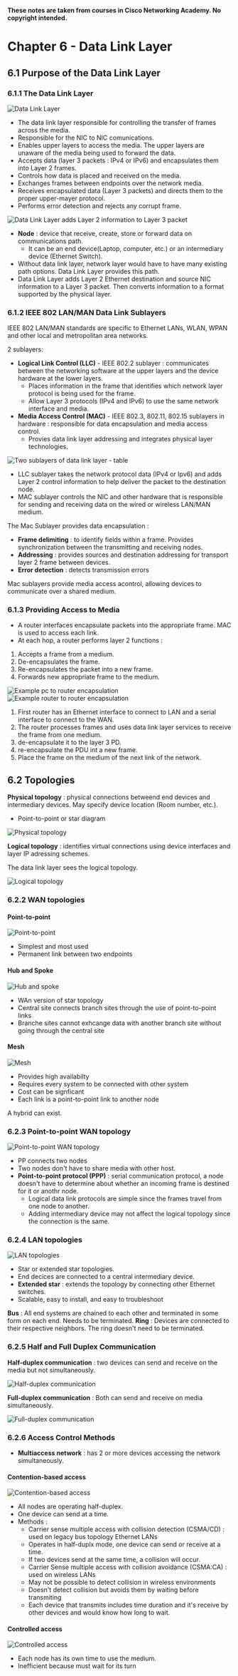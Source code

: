 **These notes are taken from courses in Cisco Networking Academy. No copyright intended.**

# Chapter 6 - Data Link Layer

## 6.1 Purpose of the Data Link Layer
### 6.1.1 The Data Link Layer

![Data Link Layer](https://github.com/RiriJane/Intro_To_Networks_CISCO/blob/main/images/chap6/data_link_layer.jpg)

- The data link layer responsible for controlling the transfer of frames across the media.
- Responsible for the NIC to NIC comunications.
- Enables upper layers to access the media. The upper layers are unaware of the media being used to forward the data.
- Accepts data (layer 3 packets : IPv4 or IPv6) and encapsulates them into Layer 2 frames.
- Controls how data is placed and received on the media.
- Exchanges frames between endpoints over the network media.
- Receives encapsulated data (Layer 3 packets) and directs them to the proper upper-mayer protocol.
- Performs error detection and rejects any corrupt frame.

![Data Link Layer adds Layer 2 information to Layer 3 packet](https://github.com/RiriJane/Intro_To_Networks_CISCO/blob/main/images/chap6/data_link_layer_adding_layer2_layer3_packet.jpg)

- **Node** : device that receive, create, store or forward data on communications path.
  - It can be an end device(Laptop, computer, etc.) or an intermediary device (Ethernet Switch).
- Without data link layer, network layer would have to have many existing path options. Data Link Layer provides this path. 
- Data Link Layer adds Layer 2 Ethernet destination and source NIC information to a Layer 3 packet. Then converts information to a format supported by the physical layer.

### 6.1.2 IEEE 802 LAN/MAN Data Link Sublayers
IEEE 802 LAN/MAN standards are specific to Ethernet LANs, WLAN, WPAN and other local and metropolitan area networks.

2 sublayers:
- **Logical Link Control (LLC)** - IEEE 802.2 sublayer : communicates between the networking software at the upper layers and the device hardware at the lower layers.
  - Places information in the frame that identifies which network layer protocol is being used for the frame.
  - Allow Layer 3 protocols (IPv4 and IPv6) to use the same network interface and media.
- **Media Access Control (MAC)** - IEEE 802.3, 802.11, 802.15 sublayers in hardware :  responsible for data encapsulation and media access control. 
  - Provies data link layer addressing and integrates physical layer technologies.

![Two sublayers of data link layer - table](https://github.com/RiriJane/Intro_To_Networks_CISCO/blob/main/images/chap6/two_sublayers_dll_table.jpg)

- LLC sublayer takes the network protocol data (IPv4 or Ipv6) and adds Layer 2 control information to help deliver the packet to the destination node.
- MAC sublayer controls the NIC and other hardware that is responsible for sending and receiving data on the wired or wireless LAN/MAN medium.

The Mac Sublayer provides data encapsulation :
- **Frame delimiting** : to identify fields within a frame. Provides synchronization between the transmitting and receiving nodes.
- **Addressing** : provides sources and destination addressing for transport layer 2 frame between devices.
- **Error detection** : detects transmission errors

Mac sublayers provide media access acontrol, allowing devices to communicate over a shared medium.

### 6.1.3 Providing Access to Media
- A router interfaces encapsulate packets into the appropriate frame. MAC is used to access each link.
- At each hop, a router performs layer 2 functions :
1. Accepts a frame from a medium.
2. De-encapsulates the frame.
3. Re-encapsulates the packet into a new frame.
4. Forwards new appropriate frame to the medium.


![Example pc to router encapsulation](https://github.com/RiriJane/Intro_To_Networks_CISCO/blob/main/images/chap6/pc_router_encapsulation.jpg)
![Example router to router encapsulation](https://github.com/RiriJane/Intro_To_Networks_CISCO/blob/main/images/chap6/router_router_encapsulation.jpg)
1. First router has an Ethernet interface to connect to LAN and a serial interface to connect to the WAN.
2. The router processes frames and uses data link layer services to receive the frame from one medium.
3. de-encapsulate it to the layer 3 PD.
4. re-encapsulate the PDU int a new frame.
5. Place the frame on the medium of the next link of the network.


## 6.2 Topologies

**Physical topology** : physical connections betweend end devices and intermediary devices. May specify device location (Room number, etc.). 
- Point-to-point or star diagram

![Physical topology](https://github.com/RiriJane/Intro_To_Networks_CISCO/blob/main/images/chap6/physical_topology.jpg)

**Logical topology** : identifies virtual connections using device interfaces and layer IP adressing schemes.

The data link layer sees the logical topology.

![Logical topology](https://github.com/RiriJane/Intro_To_Networks_CISCO/blob/main/images/chap6/logical_topology.jpg)

### 6.2.2 WAN topologies

#### Point-to-point
![Point-to-point](https://github.com/RiriJane/Intro_To_Networks_CISCO/blob/main/images/chap6/point-topoint_topologie.jpg)

- Simplest and most used
- Permanent link between two endpoints

#### Hub and Spoke
![Hub and spoke](https://github.com/RiriJane/Intro_To_Networks_CISCO/blob/main/images/chap6/hub_and_spoke_topology.jpg)

- WAn version of star topology
- Central site connects branch sites through the use of point-to-point links
- Branche sites cannot exhcange data with another branch site without going through the central site

#### Mesh
![Mesh](https://github.com/RiriJane/Intro_To_Networks_CISCO/blob/main/images/chap6/mesh_topology.jpg)

- Provides high availabilty
- Requires every system to be connected with other system
- Cost can be signficant
- Each link is a point-to-point link to another node


A hybrid can exist. 

### 6.2.3 Point-to-point WAN topology
![Point-to-point WAN topology](https://github.com/RiriJane/Intro_To_Networks_CISCO/blob/main/images/chap6/ppp_WAN_topology.jpg)

- PP connects two nodes
- Two nodes don't have to share media with other host.
- **Point-to-point protocol (PPP)** : serial communication protocol, a node doesn't have to determine about whether an incoming frame is destined for it or anothr node.
  - Logical data link protocols are simple since the frames travel from one node to another.
  - Adding intermediary device may not affect the logical topology since the connection is the same.


### 6.2.4 LAN topologies
![LAN topologies](https://github.com/RiriJane/Intro_To_Networks_CISCO/blob/main/images/chap6/LAN_topology.jpg)

- Star or extended star topologies.
- End decices are connected to a central intermediary device.
- **Extended star** : extends the topology by connecting other Ethernet switches.
- Scalable, easy to install, and easy to troubleshoot

**Bus** : All end systems are chained to each other and terminated in some form on each end. Needs to be terminated.
**Ring** : Devices are connected to their respective neighbors. The ring doesn't need to be terminated.

### 6.2.5 Half and Full Duplex Communication
**Half-duplex communication** : two devices can send and receive on the media but not simultaneously.

![Half-duplex communication](https://github.com/RiriJane/Intro_To_Networks_CISCO/blob/main/images/chap6/half_duplex_comm.jpg)

**Full-duplex communication** : Both can send and receive on media simultaneously.

![Full-duplex communication](https://github.com/RiriJane/Intro_To_Networks_CISCO/blob/main/images/chap6/full_duplex_comm.jpg)

### 6.2.6 Access Control Methods
- **Multiaccess network** : has 2 or more devices accessing the network simultaneously.

#### Contention-based access
![Contention-based access](https://github.com/RiriJane/Intro_To_Networks_CISCO/blob/main/images/chap6/contention-based_access.jpg)

- All nodes are operating half-duplex.
- One device can send at a time.
- Methods :
  - Carrier sense multiple access with collision detection (CSMA/CD) : used on legacy bus topology Ethernet LANs
   - Operates in half-duplx mode, one device can send or receive at a time.
   - If two devices send at the same time, a collision will occur.
  - Carrier Sense multiple access with collision avoidance (CSMA:CA) : used on wireless LANs
   - May not be possible to detect collision in wireless environments
   - Doesn't detect collision but avoids them by waiting before transmiting
   - Each device that transmits includes time duration and it's receive by other devices and would know how long to wait.

#### Controlled access
![Controlled access](https://github.com/RiriJane/Intro_To_Networks_CISCO/blob/main/images/chap6/controlled_access.jpg)

- Each node has its own time to use the medium.
- Inefficient because must wait for its turn
















